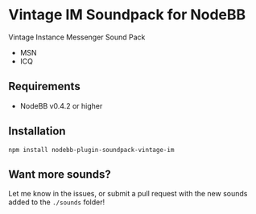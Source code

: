 # Vintage IM Soundpack for NodeBB

Vintage Instance Messenger Sound Pack

* MSN
* ICQ

## Requirements

* NodeBB v0.4.2 or higher

## Installation

```
npm install nodebb-plugin-soundpack-vintage-im
```

## Want more sounds?

Let me know in the issues, or submit a pull request with the new sounds added to the `./sounds` folder!